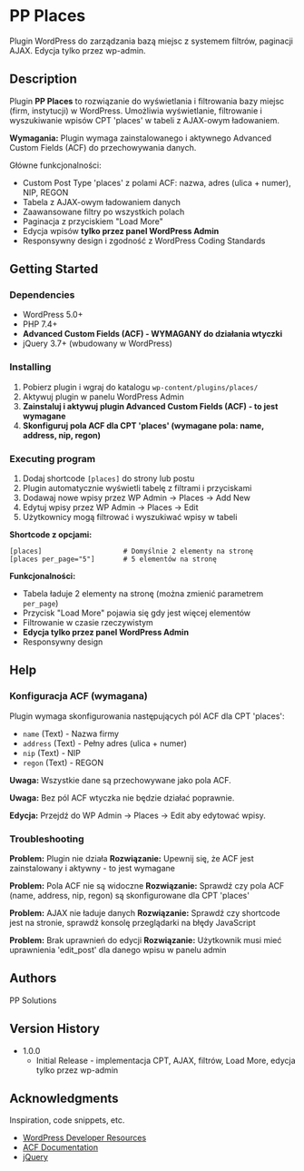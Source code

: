 # PP Places

Plugin WordPress do zarządzania bazą miejsc z systemem filtrów, paginacji AJAX. Edycja tylko przez wp-admin.

## Description

Plugin **PP Places** to rozwiązanie do wyświetlania i filtrowania bazy miejsc (firm, instytucji) w WordPress. Umożliwia wyświetlanie, filtrowanie i wyszukiwanie wpisów CPT 'places' w tabeli z AJAX-owym ładowaniem.

**Wymagania:** Plugin wymaga zainstalowanego i aktywnego Advanced Custom Fields (ACF) do przechowywania danych.

Główne funkcjonalności:
- Custom Post Type 'places' z polami ACF: nazwa, adres (ulica + numer), NIP, REGON
- Tabela z AJAX-owym ładowaniem danych
- Zaawansowane filtry po wszystkich polach
- Paginacja z przyciskiem "Load More"
- Edycja wpisów **tylko przez panel WordPress Admin**
- Responsywny design i zgodność z WordPress Coding Standards

## Getting Started

### Dependencies

* WordPress 5.0+
* PHP 7.4+
* **Advanced Custom Fields (ACF) - WYMAGANY do działania wtyczki**
* jQuery 3.7+ (wbudowany w WordPress)



### Installing

1. Pobierz plugin i wgraj do katalogu `wp-content/plugins/places/`
2. Aktywuj plugin w panelu WordPress Admin
3. **Zainstaluj i aktywuj plugin Advanced Custom Fields (ACF) - to jest wymagane**
4. **Skonfiguruj pola ACF dla CPT 'places' (wymagane pola: name, address, nip, regon)**

### Executing program

1. Dodaj shortcode `[places]` do strony lub postu
2. Plugin automatycznie wyświetli tabelę z filtrami i przyciskami
3. Dodawaj nowe wpisy przez WP Admin → Places → Add New
4. Edytuj wpisy przez WP Admin → Places → Edit
5. Użytkownicy mogą filtrować i wyszukiwać wpisy w tabeli

**Shortcode z opcjami:**
```
[places]                    # Domyślnie 2 elementy na stronę
[places per_page="5"]       # 5 elementów na stronę
```

**Funkcjonalności:**
- Tabela ładuje 2 elementy na stronę (można zmienić parametrem `per_page`)
- Przycisk "Load More" pojawia się gdy jest więcej elementów
- Filtrowanie w czasie rzeczywistym
- **Edycja tylko przez panel WordPress Admin**
- Responsywny design

## Help

### Konfiguracja ACF (wymagana)

Plugin wymaga skonfigurowania następujących pól ACF dla CPT 'places':
- `name` (Text) - Nazwa firmy
- `address` (Text) - Pełny adres (ulica + numer)
- `nip` (Text) - NIP
- `regon` (Text) - REGON

**Uwaga:** Wszystkie dane są przechowywane jako pola ACF.

**Uwaga:** Bez pól ACF wtyczka nie będzie działać poprawnie.

**Edycja:** Przejdź do WP Admin → Places → Edit aby edytować wpisy.

### Troubleshooting

**Problem:** Plugin nie działa
**Rozwiązanie:** Upewnij się, że ACF jest zainstalowany i aktywny - to jest wymagane

**Problem:** Pola ACF nie są widoczne
**Rozwiązanie:** Sprawdź czy pola ACF (name, address, nip, regon) są skonfigurowane dla CPT 'places'

**Problem:** AJAX nie ładuje danych
**Rozwiązanie:** Sprawdź czy shortcode jest na stronie, sprawdź konsolę przeglądarki na błędy JavaScript

**Problem:** Brak uprawnień do edycji
**Rozwiązanie:** Użytkownik musi mieć uprawnienia 'edit_post' dla danego wpisu w panelu admin

## Authors

PP Solutions  

## Version History

* 1.0.0
    * Initial Release - implementacja CPT, AJAX, filtrów, Load More, edycja tylko przez wp-admin

## Acknowledgments

Inspiration, code snippets, etc.
* [WordPress Developer Resources](https://developer.wordpress.org/)
* [ACF Documentation](https://www.advancedcustomfields.com/resources/)
* [jQuery](https://jquery.com/)
